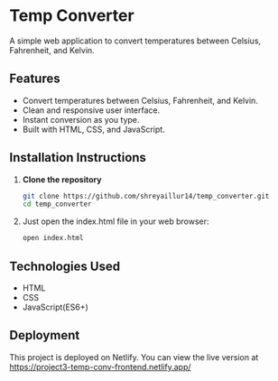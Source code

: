 # Temp Converter

A simple web application to convert temperatures between Celsius, Fahrenheit, and Kelvin.

## Features

- Convert temperatures between Celsius, Fahrenheit, and Kelvin.
- Clean and responsive user interface.
- Instant conversion as you type.
- Built with HTML, CSS, and JavaScript.


## Installation Instructions


1. **Clone the repository**
   ```bash
   git clone https://github.com/shreyaillur14/temp_converter.git
   cd temp_converter


2. Just open the index.html file in your web browser:
   ```bash
   open index.html
   ```

## Technologies Used

- HTML
- CSS
- JavaScript(ES6+)

## Deployment

This project is deployed on Netlify. You can view the live version at https://project3-temp-conv-frontend.netlify.app/
 

